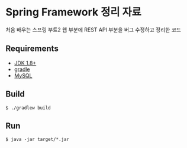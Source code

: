 # Spring Framework 정리 자료
처음 배우는 스프링 부트2 웹 부분에 REST API 부분을 버그 수정하고 정리한 코드

## Requirements
- [JDK 1.8+](https://www.oracle.com/technetwork/java/javase/downloads/jdk8-downloads-2133151.html)
- [gradle](https://gradle.org/)
- [MySQL](https://www.mysql.com/)

## Build
```
$ ./gradlew build
```

## Run
```
$ java -jar target/*.jar
```

